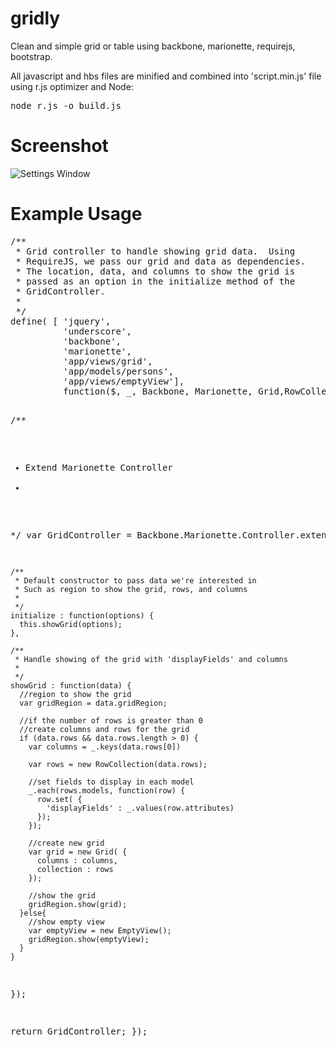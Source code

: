 gridly
==================================

Clean and simple grid or table using backbone, marionette, requirejs, bootstrap.  

All javascript and hbs files are minified and combined into 'script.min.js' file using r.js optimizer and Node:
<pre>node r.js -o build.js</pre>

Screenshot
==========
![Settings Window](https://raw.github.com/julesbond007/gridly/master/docs/gridly.png)


Example Usage
=============

<div class="highlight highlight-javascript">
<pre>
/**
 * Grid controller to handle showing grid data.  Using
 * RequireJS, we pass our grid and data as dependencies.
 * The location, data, and columns to show the grid is
 * passed as an option in the initialize method of the
 * GridController.
 *
 */
define( [ 'jquery',
          'underscore',
          'backbone',
          'marionette',
          'app/views/grid',
          'app/models/persons',
          'app/views/emptyView'],
          function($, _, Backbone, Marionette, Grid,RowCollection,EmptyView) {

  /**
   * Extend Marionette Controller
   *
   */
  var GridController = Backbone.Marionette.Controller.extend( {

    /**
     * Default constructor to pass data we're interested in
     * Such as region to show the grid, rows, and columns
     *
     */
    initialize : function(options) {
      this.showGrid(options);
    },

    /**
     * Handle showing of the grid with 'displayFields' and columns
     *
     */
    showGrid : function(data) {
      //region to show the grid
      var gridRegion = data.gridRegion;

      //if the number of rows is greater than 0
      //create columns and rows for the grid
      if (data.rows && data.rows.length > 0) {
        var columns = _.keys(data.rows[0])

        var rows = new RowCollection(data.rows);

        //set fields to display in each model
        _.each(rows.models, function(row) {
          row.set( {
            'displayFields' : _.values(row.attributes)
          });
        });

        //create new grid
        var grid = new Grid( {
          columns : columns,
          collection : rows
        });

        //show the grid
        gridRegion.show(grid);
      }else{
        //show empty view
        var emptyView = new EmptyView();
        gridRegion.show(emptyView);
      }
    }

  });

  return GridController;
});
</pre>
</div>

